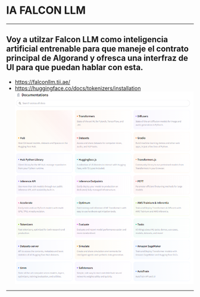 # IA FALCON LLM

--------------------------------------------------------------------------------------------------------------------------------------
Voy a utilzar Falcon LLM como inteligencia artificial entrenable para que maneje el contrato principal de Algorand y ofresca una interfraz de UI para que puedan hablar con esta.
--------------------------------------------------------------------------------------------------------------------------------------
* https://falconllm.tii.ae/
* https://huggingface.co/docs/tokenizers/installation
![Alt text](image.png)
--------------------------------------------------------------------------------------------------------------------------------------